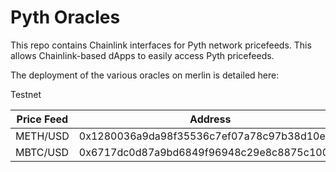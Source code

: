 # Pyth Oracles

This repo contains Chainlink interfaces for Pyth network pricefeeds. This allows Chainlink-based dApps to easily access Pyth pricefeeds.

The deployment of the various oracles on merlin is detailed here:

Testnet

| Price Feed | Address                                    |
| ---------- | ------------------------------------------ |
| METH/USD   | 0x1280036a9da98f35536c7ef07a78c97b38d10e40 |
| MBTC/USD   | 0x6717dc0d87a9bd6849f96948c29e8c8875c10096 |
